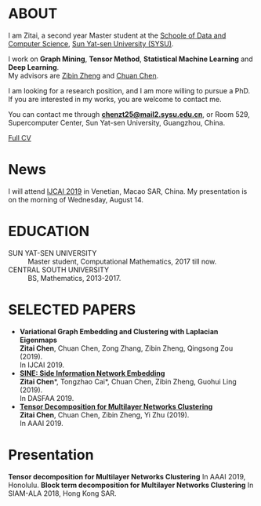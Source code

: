 
<!-- ## Welcome to GitHub Pages

You can use the [editor on GitHub](https://github.com/ZitaiChen/zitaichen.github.com/edit/master/index.md) to maintain and preview the content for your website in Markdown files.

Whenever you commit to this repository, GitHub Pages will run [Jekyll](https://jekyllrb.com/) to rebuild the pages in your site, from the content in your Markdown files.

### Markdown

Markdown is a lightweight and easy-to-use syntax for styling your writing. It includes conventions for

```markdown
Syntax highlighted code block

# Header 1
## Header 2
### Header 3

- Bulleted
- List

1. Numbered
2. List

**Bold** and _Italic_ and `Code` text

[Link](url) and ![Image](src)
```

For more details see [GitHub Flavored Markdown](https://guides.github.com/features/mastering-markdown/).

### Jekyll Themes

Your Pages site will use the layout and styles from the Jekyll theme you have selected in your [repository settings](https://github.com/ZitaiChen/zitaichen.github.com/settings). The name of this theme is saved in the Jekyll `_config.yml` configuration file.

### Support or Contact

Having trouble with Pages? Check out our [documentation](https://help.github.com/categories/github-pages-basics/) or [contact support](https://github.com/contact) and we’ll help you sort it out.
-->


# ABOUT
I am Zitai, a second year Master student at the [Schoole of Data and Computer Science](http://sdcs.sysu.edu.cn/), [Sun Yat-sen University (SYSU)](http://www.sysu.edu.cn/2012/en/index.htm). 

I work on **Graph Mining**, **Tensor Method**, **Statistical Machine Learning** and **Deep Learning**.  
My advisors are [Zibin Zheng](http://www.zibinzheng.com/home) and [Chuan Chen](https://chuanchen.weebly.com/).

I am looking for a research position, and I am more willing to pursue a PhD. If you are interested in my works, you are welcome to contact me.

You can contact me through **chenzt25@mail2.sysu.edu.cn**, or Room 529, Supercomputer Center, Sun Yat-sen University, Guangzhou, China.

[Full CV](https://zitaichen.github.io/CV.pdf)

# News

I will attend [IJCAI 2019](https://ijcai19.org/) in Venetian, Macao SAR, China. My presentation is on the morning of Wednesday, August 14.

# EDUCATION

<dl>
 <dt>SUN YAT-SEN UNIVERSITY</dt>
 <dd>Master student, Computational Mathematics, 2017 till now.</dd>
 <dt>CENTRAL SOUTH UNIVERSITY</dt>
 <dd>BS, Mathematics, 2013-2017.</dd>
</dl>
 
 
 
# SELECTED PAPERS

* **Variational Graph Embedding and Clustering with Laplacian Eigenmaps**  
 **Zitai Chen**, Chuan Chen, Zong Zhang, Zibin Zheng, Qingsong Zou (2019).  
 In IJCAI 2019. 
* **[SINE: Side Information Network Embedding](https://link.springer.com/chapter/10.1007\%2F978-3-030-18576-3_41)**  
 **Zitai Chen**\*, Tongzhao Cai\*, Chuan Chen, Zibin Zheng, Guohui Ling (2019).  
 In DASFAA 2019.
* **[Tensor Decomposition for Multilayer Networks Clustering](https://aaai.org/ojs/index.php/AAAI/article/view/4211)**      
 **Zitai Chen**, Chuan Chen, Zibin Zheng, Yi Zhu (2019).  
 In AAAI 2019. 

# Presentation

**Tensor decomposition for Multilayer Networks Clustering**
In AAAI 2019, Honolulu.
**Block term decomposition for Multilayer Networks Clustering**
In SIAM-ALA 2018, Hong Kong SAR.


